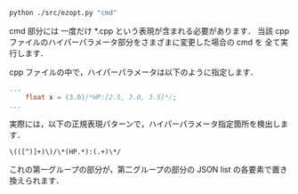 ```sh
python ./src/ezopt.py "cmd"
```

cmd 部分には 一度だけ *.cpp という表現が含まれる必要があります．
当該 cpp ファイルのハイパーパラメータ部分をさまざまに変更した場合の cmd を
全て実行します．

cpp ファイルの中で，ハイパーパラメータは以下のように指定します．
```cpp
...
    float x = (3.0)/*HP:[2.5, 3.0, 3.5]*/;
...
```
実際には，以下の正規表現パターンで，ハイパーパラメータ指定箇所を検出します．
```regexp
\(([^)]+)\)/\*(HP.*):(.+)\*/
```
これの第一グループの部分が，第二グループの部分の JSON list の各要素で置き換えられます．
